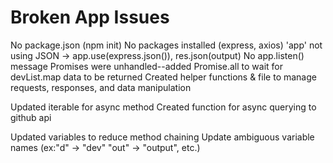 # Broken App Issues
No package.json (npm init)
No packages installed (express, axios)
'app' not using JSON -> app.use(express.json()), res.json(output)
No app.listen() message
Promises were unhandled--added Promise.all to wait for devList.map data to be returned
Created helper functions & file to manage requests, responses, and data manipulation

Updated iterable for async method
Created function for async querying to github api

Updated variables to reduce method chaining
Update ambiguous variable names (ex:"d" -> "dev" "out" -> "output", etc.)